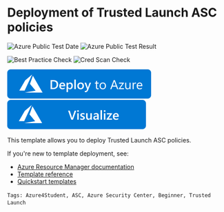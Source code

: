 # Deployment of Trusted Launch ASC policies

![Azure Public Test Date](https://azurequickstartsservice.blob.core.windows.net/badges/101-asc-trustedlaunch-policies/PublicLastTestDate.svg)
![Azure Public Test Result](https://azurequickstartsservice.blob.core.windows.net/badges/101-asc-trustedlaunch-policies/PublicDeployment.svg)

![Best Practice Check](https://azurequickstartsservice.blob.core.windows.net/badges/101-asc-trustedlaunch-policies/BestPracticeResult.svg)
![Cred Scan Check](https://azurequickstartsservice.blob.core.windows.net/badges/101-asc-trustedlaunch-policies/CredScanResult.svg)

[![Deploy To Azure](https://raw.githubusercontent.com/Azure/azure-quickstart-templates/master/1-CONTRIBUTION-GUIDE/images/deploytoazure.svg?sanitize=true)](https://portal.azure.com/#create/Microsoft.Template/uri/https%3A%2F%2Fraw.githubusercontent.com%2FAzure%2Fazure-quickstart-templates%2Fmaster%2F101-asc-trustedlaunch-policies%2Fazuredeploy.json)
[![Visualize](https://raw.githubusercontent.com/Azure/azure-quickstart-templates/master/1-CONTRIBUTION-GUIDE/images/visualizebutton.svg?sanitize=true)](http://armviz.io/#/?load=https%3A%2F%2Fraw.githubusercontent.com%2FAzure%2Fazure-quickstart-templates%2Fmaster%2F101-asc-trustedlaunch-policies%2Fazuredeploy.json)

This template allows you to deploy Trusted Launch ASC policies.

If you're new to template deployment, see:

- [Azure Resource Manager documentation](https://docs.microsoft.com/azure/azure-resource-manager/)
- [Template reference](https://docs.microsoft.com/azure/templates/microsoft.compute/allversions)
- [Quickstart templates](https://azure.microsoft.com/resources/templates/?resourceType=Microsoft.Compute&pageNumber=1&sort=Popular)

`Tags: Azure4Student, ASC, Azure Security Center, Beginner, Trusted Launch`
